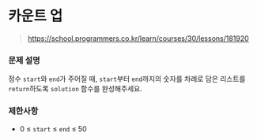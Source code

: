 # 카운트 업

> https://school.programmers.co.kr/learn/courses/30/lessons/181920

### 문제 설명

정수 `start`와 `end`가 주어질 때, `start`부터 `end`까지의 숫자를 차례로 담은 리스트를 `return`하도록 `solution` 함수를 완성해주세요.

### 제한사항

- 0 ≤ `start` ≤ `end` ≤ 50
